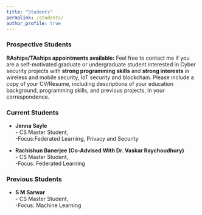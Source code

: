 ```yaml
---
title: "Students"
permalink: /students/
author_profile: true
---
```




### <i class="fa fa-fw fa-user-plus" aria-hidden="true"></i> Prospective Students

**RAships/TAships appointments available:** Feel free to contact me if you are a self-motivated graduate or undergraduate student interested in Cyber security projects with **strong programming skills** and **strong interests** in wireless and mobile security, IoT security and blockchain. Please include a copy of your CV/Resume, including descriptions of your education background, programming skills, and previous projects, in your correspondence. 

### <i class="fa fa-fw fa-users" aria-hidden="true"></i> Current Students
* **Jenna Sayle** <br> - CS Master Student, 
                  <br> -Focus:Federated Learning, Privacy and Security


* **Rachishun Banerjee (Co-Advised With Dr. Vaskar Raychoudhury)** <br> - CS Master Student, 
                  <br> -Focus: Federated Learning

### <i class="fa fa-fw fa-users" aria-hidden="true"></i> Previous Students
* **S M Sarwar** <br> - CS Master Student, 
                  <br> -Focus: Machine Learning





